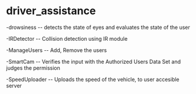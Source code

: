 # driver_assistance

-drowsiness
-- detects the state of eyes and evaluates the state of the user

-IRDetector
-- Collision detection using IR module

-ManageUsers
-- Add, Remove the users 

-SmartCam
-- Verifies the input with the Authorized Users Data Set
    and judges the permission

-SpeedUploader
-- Uploads the speed of the vehicle, to user accesible server


